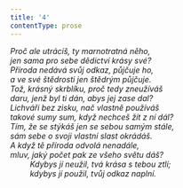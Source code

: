 ```yaml
---
title: '4'
contentType: prose
---
```


<section>

_Proč ale utrácíš, ty marnotratná něho,  
jen sama pro sebe dědictví krásy své?  
Příroda nedává svůj odkaz, půjčuje ho,  
a ve své štědrosti jen štědrým půjčuje.  
Tož, krásný skrblíku, proč tedy zneužíváš  
daru, jenž byl ti dán, abys jej zase dal?  
Lichváři bez zisku, nač vlastně používáš  
takové sumy sum, když nechceš žít z ní dál?  
Tím, že se stýkáš jen se sebou samým stále,  
sám sebe o svoji vlastní slast okrádáš.  
A když tě příroda odvolá nenadále,  
mluv, jaký počet pak ze všeho světu dáš?  
         Kdybys jí neužil, tvá krása s tebou ztlí;  
         kdybys jí použil, tvůj odkaz naplní._

</section>
